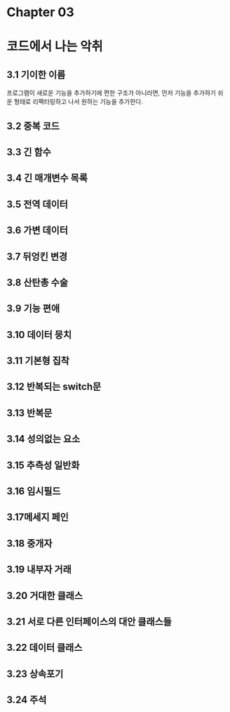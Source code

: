 # Chapter 03

# 코드에서 나는 악취

## 3.1 기이한 이름

프로그램이 새로운 기능을 추가하기에 편한 구조가 아니라면, 먼저 기능을 추가하기 쉬운 형태로 리팩터링하고 나서 원하는 기능을 추가한다.

## 3.2 중복 코드

## 3.3 긴 함수

## 3.4 긴 매개변수 목록

## 3.5 전역 데이터

## 3.6 가변 데이터

## 3.7 뒤엉킨 변경

## 3.8 산탄총 수술

## 3.9 기능 편애

## 3.10 데이터 뭉치

## 3.11 기본형 집착

## 3.12 반복되는 switch문

## 3.13 반복문

## 3.14 성의없는 요소

## 3.15 추측성 일반화

## 3.16 임시필드

## 3.17메세지 페인

## 3.18 중개자

## 3.19 내부자 거래

## 3.20 거대한 클래스

## 3.21 서로 다른 인터페이스의 대안 클래스들

## 3.22 데이터 클래스

## 3.23 상속포기

## 3.24 주석

